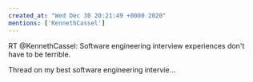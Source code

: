 ```yaml
---
created_at: "Wed Dec 30 20:21:49 +0000 2020"
mentions: ['KennethCassel']
---
```


RT @KennethCassel: Software engineering interview experiences don't have to be terrible.  

Thread on my best software engineering intervie…